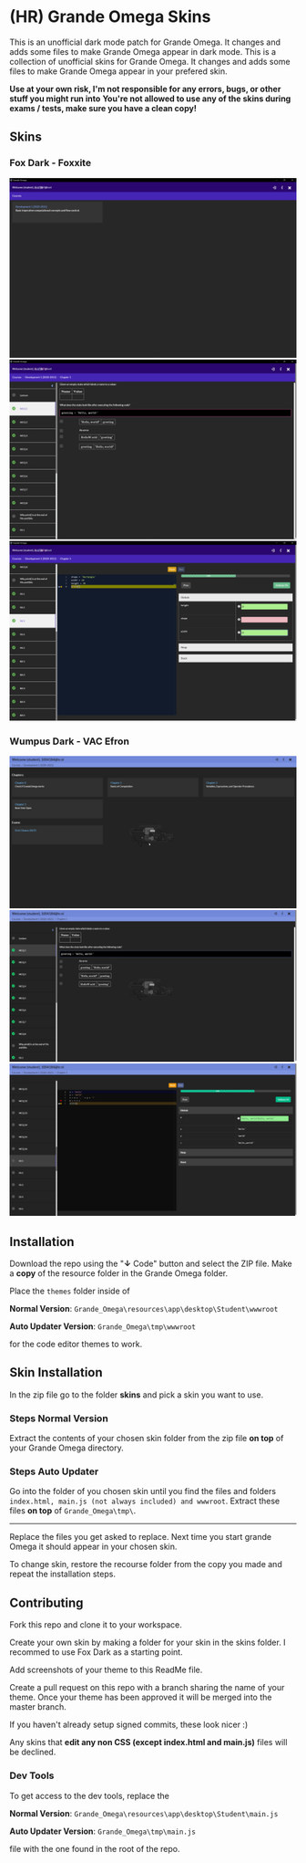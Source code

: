 <!-- @format -->

# (HR) Grande Omega Skins

This is an unofficial dark mode patch for Grande Omega. It changes and adds some files to make Grande Omega appear in dark mode.
This is a collection of unofficial skins for Grande Omega. It changes and adds some files to make Grande Omega appear in your prefered skin.

**Use at your own risk, I'm not responsible for any errors, bugs, or other stuff you might run into**
**You're not allowed to use any of the skins during exams / tests, make sure you have a clean copy!**

## Skins

### Fox Dark - Foxxite

![](skins/fox-dark/screenshots/1.png)
![](skins/fox-dark/screenshots/2.png)
![](skins/fox-dark/screenshots/3.png)

### Wumpus Dark - VAC Efron

![](skins/wumpus-dark/screenshots/1.gif)
![](skins/wumpus-dark/screenshots/2.png)
![](skins/wumpus-dark/screenshots/3.png)

## Installation

Download the repo using the "**↓** Code" button and select the ZIP file.
Make a **copy** of the resource folder in the Grande Omega folder.

Place the `themes` folder inside of

**Normal Version**: `Grande_Omega\resources\app\desktop\Student\wwwroot`

**Auto Updater Version**: `Grande_Omega\tmp\wwwroot`

for the code editor themes to work.

## Skin Installation

In the zip file go to the folder **skins** and pick a skin you want to use.

### Steps Normal Version

Extract the contents of your chosen skin folder from the zip file **on top** of your Grande Omega directory.

### Steps Auto Updater

Go into the folder of you chosen skin until you find the files and folders `index.html, main.js (not always included) and wwwroot`.
Extract these files **on top** of `Grande_Omega\tmp\`.

---

Replace the files you get asked to replace.
Next time you start grande Omega it should appear in your chosen skin.

To change skin, restore the recourse folder from the copy you made and repeat the installation steps.

## Contributing

Fork this repo and clone it to your workspace.

Create your own skin by making a folder for your skin in the skins folder.
I recommed to use Fox Dark as a starting point.

Add screenshots of your theme to this ReadMe file.

Create a pull request on this repo with a branch sharing the name of your theme.
Once your theme has been approved it will be merged into the master branch.

If you haven't already setup signed commits, these look nicer :)

Any skins that **edit any non CSS (except index.html and main.js)** files will be declined.

### Dev Tools

To get access to the dev tools, replace the

**Normal Version**: `Grande_Omega\resources\app\desktop\Student\main.js`

**Auto Updater Version**: `Grande_Omega\tmp\main.js`

file with the one found in the root of the repo.
